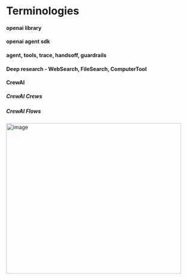 # Terminologies
#### openai library
#### openai agent sdk
#### agent, tools, trace, handsoff, guardrails
#### Deep research - WebSearch, FileSearch, ComputerTool
#### CrewAI
##### CrewAI Crews
##### CrewAI Flows
<img width="468" height="403" alt="image" src="https://github.com/user-attachments/assets/7b50fda3-d763-4499-a35f-fe2f75e2c0ba" />
